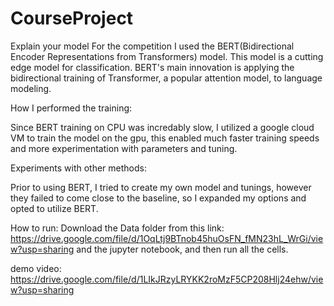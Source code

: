 # CourseProject

Explain your model
For the competition I used the BERT(Bidirectional Encoder Representations from Transformers) model. This model is a cutting edge model for classification. BERT's main innovation is applying the bidirectional training of Transformer, a popular attention model, to language modeling. 

How I performed the training:

Since BERT training on CPU was incredably slow, I utilized a google cloud VM to train the model on the gpu, this enabled much faster training speeds and more experimentation with parameters and tuning. 

Experiments with other methods:

Prior to using BERT, I tried to create my own model and tunings, however they failed to come close to the baseline, so I expanded my options and opted to utilize BERT. 

How to run: 
Download the Data folder from this link:
https://drive.google.com/file/d/1OqLtj9BTnob45huOsFN_fMN23hL_WrGi/view?usp=sharing
and the jupyter notebook, and then run all the cells. 

demo video: 
https://drive.google.com/file/d/1LIkJRzyLRYKK2roMzF5CP208Hlj24ehw/view?usp=sharing
